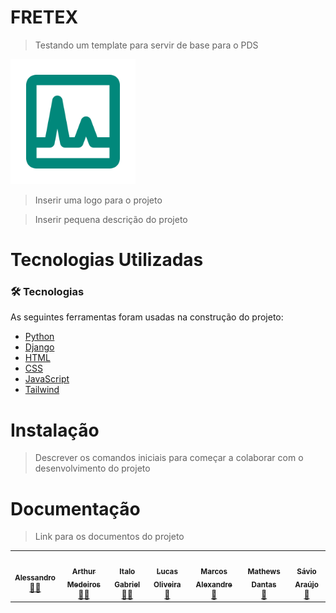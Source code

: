 # FRETEX

>Testando um template para servir de base para o PDS

<img src="logo.png" width="200" height="200" />

>Inserir uma logo para o projeto

>Inserir pequena descrição do projeto

# Tecnologias Utilizadas

### 🛠 Tecnologias

As seguintes ferramentas foram usadas na construção do projeto:

- [Python](https://www.python.org/)
- [Django](https://www.djangoproject.com/)
- [HTML](https://www.w3schools.com/html/)
- [CSS](https://www.w3schools.com/css/)
- [JavaScript](https://www.javascript.com/)
- [Tailwind](https://tailwindcss.com/)


# Instalação

>Descrever os comandos iniciais para começar a colaborar com o desenvolvimento do projeto



# Documentação

>Link para os documentos do projeto

<table>
  <tr>
    <td align="center"><a href="https://rocketseat.com.br"><img style="border-radius: 50%;" src="https://avatars.githubusercontent.com/u/24280654?v=4" width="100px;" alt=""/><br /><sub><b>Alessandro</b></sub></a><br /><a href="https://github.com/alessandrojsouza" title="Rocketseat">👨‍🚀</a></td>
    <td align="center"><a href="https://rocketseat.com.br"><img style="border-radius: 50%;" src="https://avatars.githubusercontent.com/u/56327949?v=4" width="100px;" alt=""/><br /><sub><b>Arthur Medeiros</b></sub></a><br /><a href="https://github.com/ArthurOnly" title="Rocketseat">👨‍🚀</a></td>
    <td align="center"><a href="https://rocketseat.com.br"><img style="border-radius: 50%;" src="https://avatars.githubusercontent.com/u/94062715?v=4" width="100px;" alt=""/><br /><sub><b>Italo Gabriel</b></sub></a><br /><a href="https://github.com/ItaloGSM" title="Rocketseat">👨‍🚀</a></td>
    <td align="center"><a href="https://rocketseat.com.br"><img style="border-radius: 50%;" src="https://avatars.githubusercontent.com/u/83588582?v=4" width="100px;" alt=""/><br /><sub><b>Lucas Oliveira</b></sub></a><br /><a href="https://github.com/Lucas-Veras" title="Rocketseat">🚀</a></td>
    <td align="center"><a href="https://rocketseat.com.br"><img style="border-radius: 50%;" src="https://avatars.githubusercontent.com/u/78828376?v=4" width="100px;" alt=""/><br /><sub><b>Marcos Alexandre</b></sub></a><br /><a href="https://github.com/c4nt" title="Rocketseat">🚀</a></td>
    <td align="center"><a href="https://rocketseat.com.br"><img style="border-radius: 50%;" src="https://avatars.githubusercontent.com/u/94187504?v=4" width="100px;" alt=""/><br /><sub><b>Mathews Dantas</b></sub></a><br /><a href="https://github.com/MathewsDantas" title="Rocketseat">🚀</a></td>
     <td align="center"><a href="https://rocketseat.com.br"><img style="border-radius: 50%;" src="https://avatars.githubusercontent.com/u/62775935?v=4" width="100px;" alt=""/><br /><sub><b>Sávio Araújo</b></sub></a><br /><a href="https://github.com/savio-84" title="Rocketseat">🚀</a></td>
  </tr>
</table>

